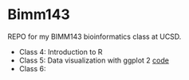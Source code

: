 # Bimm143
REPO for my BIMM143 bioinformatics class at UCSD.

- Class 4: Introduction to R
- Class 5: Data visualization with ggplot 2 [code](https://github.com/lucywang0515/bimm143/tree/main/class05)
- Class 6:
